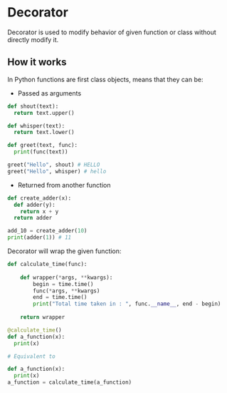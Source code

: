 # Decorator

Decorator is used to modify behavior of given function or class without directly modify it.

## How it works

In Python functions are first class objects, means that they can be: 

- Passed as arguments

```python 
def shout(text):
  return text.upper()

def whisper(text):
  return text.lower()

def greet(text, func):
  print(func(text))

greet("Hello", shout) # HELLO
greet("Hello", whisper) # hello
```

- Returned from another function

```python
def create_adder(x):
  def adder(y):
    return x + y
  return adder

add_10 = create_adder(10)
print(adder(1)) # 11
```

Decorator will wrap the given function:

```python
def calculate_time(func):
     
    def wrapper(*args, **kwargs):
        begin = time.time()
        func(*args, **kwargs)
        end = time.time()
        print("Total time taken in : ", func.__name__, end - begin)
 
    return wrapper

@calculate_time()
def a_function(x):
  print(x)

# Equivalent to

def a_function(x):
  print(x)
a_function = calculate_time(a_function)
```
